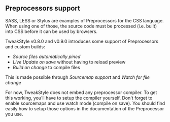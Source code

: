 ## Preprocessors support

SASS, LESS or Stylus are examples of Preprocessors for the CSS language.
When using one of those, the source code must be processed (i.e. built) into CSS before it can be used by browsers.

TweakStyle v0.8.0 and v0.9.0 introduces some support of Preprocessors and custom builds:
- _Source files automatically pined_
- _Live Update on save_ without having to reload preview
- _Build on change_ to compile files

This is made possible through _Sourcemap support_ and _Watch for file change_

For now, TweakStyle does not embed any preprocessor compiler. To get this working, you’ll have to setup the compiler yourself.
Don't forget to enable sourcemaps and use watch mode (compile on save).
You should find easily how to setup those options in the documentation of the Preprocessor you use.